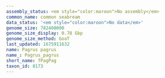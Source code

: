 ```yaml
---
assembly_status: <em style="color:maroon">No assembly</em>
common_name: common seabream
data_status: '<em style="color:maroon">No data</em>'
genome_size: 782400000
genome_size_display: 0.78 Gbp
genome_size_method: GoaT
last_updated: 1675911632
name: Pagrus pagrus
name_: Pagrus_pagrus
short_name: fPagPag
taxon_id: 8173
---
```

